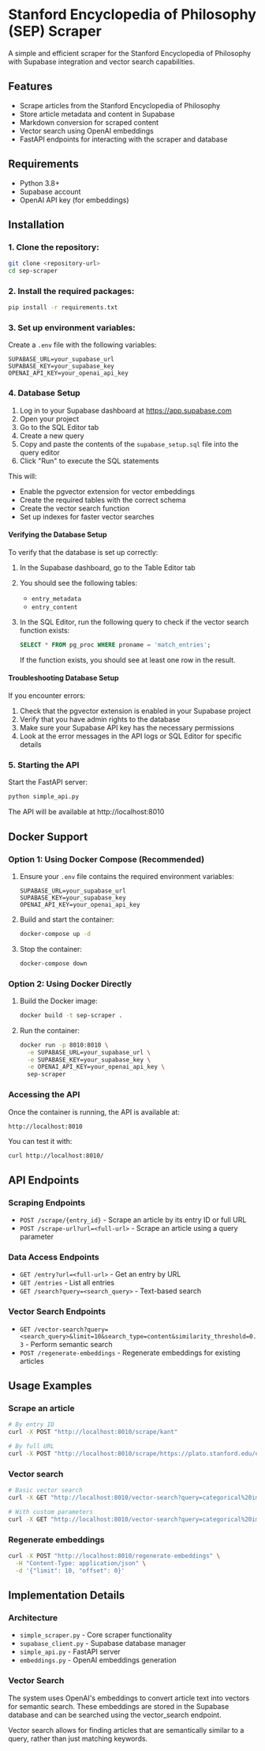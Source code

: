 # Stanford Encyclopedia of Philosophy (SEP) Scraper

A simple and efficient scraper for the Stanford Encyclopedia of Philosophy with Supabase integration and vector search capabilities.

## Features

- Scrape articles from the Stanford Encyclopedia of Philosophy
- Store article metadata and content in Supabase
- Markdown conversion for scraped content
- Vector search using OpenAI embeddings
- FastAPI endpoints for interacting with the scraper and database

## Requirements

- Python 3.8+
- Supabase account
- OpenAI API key (for embeddings)

## Installation

### 1. Clone the repository:
```bash
git clone <repository-url>
cd sep-scraper
```

### 2. Install the required packages:
```bash
pip install -r requirements.txt
```

### 3. Set up environment variables:
Create a `.env` file with the following variables:
```
SUPABASE_URL=your_supabase_url
SUPABASE_KEY=your_supabase_key
OPENAI_API_KEY=your_openai_api_key
```

### 4. Database Setup

1. Log in to your Supabase dashboard at https://app.supabase.com
2. Open your project
3. Go to the SQL Editor tab
4. Create a new query
5. Copy and paste the contents of the `supabase_setup.sql` file into the query editor
6. Click "Run" to execute the SQL statements

This will:
- Enable the pgvector extension for vector embeddings
- Create the required tables with the correct schema
- Create the vector search function
- Set up indexes for faster vector searches

#### Verifying the Database Setup

To verify that the database is set up correctly:

1. In the Supabase dashboard, go to the Table Editor tab
2. You should see the following tables:
   - `entry_metadata`
   - `entry_content`

3. In the SQL Editor, run the following query to check if the vector search function exists:
   ```sql
   SELECT * FROM pg_proc WHERE proname = 'match_entries';
   ```
   
   If the function exists, you should see at least one row in the result.

#### Troubleshooting Database Setup

If you encounter errors:

1. Check that the pgvector extension is enabled in your Supabase project
2. Verify that you have admin rights to the database
3. Make sure your Supabase API key has the necessary permissions
4. Look at the error messages in the API logs or SQL Editor for specific details

### 5. Starting the API

Start the FastAPI server:
```bash
python simple_api.py
```

The API will be available at http://localhost:8010

## Docker Support

### Option 1: Using Docker Compose (Recommended)

1. Ensure your `.env` file contains the required environment variables:
   ```
   SUPABASE_URL=your_supabase_url
   SUPABASE_KEY=your_supabase_key
   OPENAI_API_KEY=your_openai_api_key
   ```

2. Build and start the container:
   ```bash
   docker-compose up -d
   ```

3. Stop the container:
   ```bash
   docker-compose down
   ```

### Option 2: Using Docker Directly

1. Build the Docker image:
   ```bash
   docker build -t sep-scraper .
   ```

2. Run the container:
   ```bash
   docker run -p 8010:8010 \
     -e SUPABASE_URL=your_supabase_url \
     -e SUPABASE_KEY=your_supabase_key \
     -e OPENAI_API_KEY=your_openai_api_key \
     sep-scraper
   ```

### Accessing the API

Once the container is running, the API is available at:
```
http://localhost:8010
```

You can test it with:
```bash
curl http://localhost:8010/
```

## API Endpoints

### Scraping Endpoints

- `POST /scrape/{entry_id}` - Scrape an article by its entry ID or full URL
- `POST /scrape-url?url=<full-url>` - Scrape an article using a query parameter

### Data Access Endpoints

- `GET /entry?url=<full-url>` - Get an entry by URL
- `GET /entries` - List all entries
- `GET /search?query=<search_query>` - Text-based search

### Vector Search Endpoints

- `GET /vector-search?query=<search_query>&limit=10&search_type=content&similarity_threshold=0.3` - Perform semantic search
- `POST /regenerate-embeddings` - Regenerate embeddings for existing articles

## Usage Examples

### Scrape an article

```bash
# By entry ID
curl -X POST "http://localhost:8010/scrape/kant"

# By full URL
curl -X POST "http://localhost:8010/scrape/https://plato.stanford.edu/entries/kant/"
```

### Vector search

```bash
# Basic vector search
curl -X GET "http://localhost:8010/vector-search?query=categorical%20imperative&limit=5"

# With custom parameters
curl -X GET "http://localhost:8010/vector-search?query=categorical%20imperative&limit=5&search_type=content&similarity_threshold=0.2"
```

### Regenerate embeddings

```bash
curl -X POST "http://localhost:8010/regenerate-embeddings" \
  -H "Content-Type: application/json" \
  -d '{"limit": 10, "offset": 0}'
```

## Implementation Details

### Architecture

- `simple_scraper.py` - Core scraper functionality
- `supabase_client.py` - Supabase database manager
- `simple_api.py` - FastAPI server
- `embeddings.py` - OpenAI embeddings generation

### Vector Search

The system uses OpenAI's embeddings to convert article text into vectors for semantic search. These embeddings are stored in the Supabase database and can be searched using the vector_search endpoint.

Vector search allows for finding articles that are semantically similar to a query, rather than just matching keywords.
